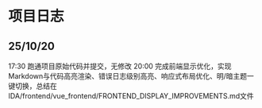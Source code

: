 # 项目日志
## 25/10/20 
17:30 跑通项目原始代码并提交，无修改
20:00 完成前端显示优化，实现Markdown与代码高亮渲染、错误日志级别高亮、响应式布局优化、明/暗主题一键切换，总结在IDA/frontend/vue_frontend/FRONTEND_DISPLAY_IMPROVEMENTS.md文件